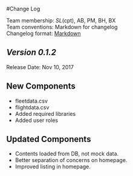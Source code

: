#Change Log

Team membership:  *SL*(cpt), AB, PM, BH, BX  
Team conventions: Markdown for changelog  
Changelog format: [Markdown](https://github.com/adam-p/markdown-here/wiki/Markdown-Cheatsheet) 
## *Version 0.1.2*

Release Date: Nov 10, 2017

## New Components
-   fleetdata.csv
-   flightdata.csv
-   Added required libraries
-   Added user roles

## Updated Components
-   Contents loaded from DB, not mock data.
-   Better separation of concerns on homepage.
-   Improved listing in homepage.
